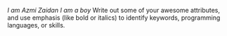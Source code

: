 *I am Azmi Zaidan*
_I am a boy_
Write out some of your awesome attributes, and use emphasis (like bold or italics) to identify keywords, programming languages, or skills. 
